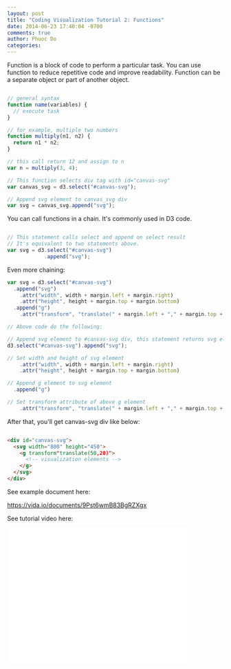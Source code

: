 ```yaml
---
layout: post
title: "Coding Visualization Tutorial 2: Functions"
date: 2014-06-23 17:40:04 -0700
comments: true
author: Phuoc Do
categories: 
---
```


Function is a block of code to perform a particular task. You can use function to reduce repetitive code and improve readability. Function can be a separate object or part of another object.

```javascript

// general syntax
function name(variables) {
  // execute task
}

// for example, multiple two numbers
function multiply(n1, n2) {
  return n1 * n2;
}

// this call return 12 and assign to n
var n = multiply(3, 4);

// This function selects div tag with id="canvas-svg"
var canvas_svg = d3.select("#canvas-svg");

// Append svg element to canvas_svg div
var svg = canvas_svg.append("svg");

```

You can call functions in a chain. It's commonly used in D3 code.

```javascript

// This statement calls select and append on select result
// It's equivalent to two statements above.
var svg = d3.select("#canvas-svg")
            .append("svg");

```

Even more chaining:

```javascript
var svg = d3.select("#canvas-svg")
  .append("svg")
    .attr("width", width + margin.left + margin.right)
    .attr("height", height + margin.top + margin.bottom)
  .append("g")
    .attr("transform", "translate(" + margin.left + "," + margin.top + ")");

// Above code do the following:

// Append svg element to #canvas-svg div, this statement returns svg element
d3.select("#canvas-svg").append("svg");

// Set width and height of svg element
    .attr("width", width + margin.left + margin.right)
    .attr("height", height + margin.top + margin.bottom)

// Append g element to svg element
  .append("g")

// Set transform attribute of above g element
    .attr("transform", "translate(" + margin.left + "," + margin.top + ")");
```

After that, you'll get canvas-svg div like below:

```html

<div id="canvas-svg">
  <svg width="800" height="450">
    <g transform"translate(50,20)">
      <!-- visualization elements -->
    </g>
  </svg>
</div>

```

See example document here:

https://vida.io/documents/9Pst6wmB83BgRZXgx

See tutorial video here:

<iframe width="420" height="315" src="//www.youtube.com/embed/5Jg7RLZC6s8" frameborder="0" allowfullscreen></iframe>